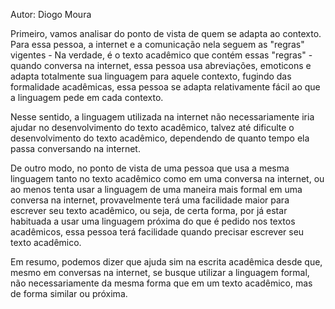 Autor: Diogo Moura

Primeiro, vamos analisar do ponto de vista de quem se adapta ao contexto. Para essa pessoa, a internet e a comunicação nela seguem as "regras" vigentes - Na verdade, é o texto acadêmico que contém essas "regras" - quando conversa na internet, essa pessoa usa abreviações, emoticons e adapta totalmente sua linguagem para aquele contexto, fugindo das formalidade acadêmicas, essa pessoa se adapta relativamente fácil ao que a linguagem pede em cada contexto. 

Nesse sentido, a linguagem utilizada na internet não necessariamente iria ajudar no desenvolvimento do texto acadêmico, talvez até dificulte o desenvolvimento do texto acadêmico, dependendo de quanto tempo ela passa conversando na internet.

De outro modo, no ponto de vista de uma pessoa que usa a mesma linguagem tanto no texto acadêmico como em uma conversa na internet, ou ao menos tenta usar a linguagem de uma maneira mais formal em uma conversa na internet, provavelmente terá uma facilidade maior para escrever seu texto acadêmico, ou seja, de certa forma, por já estar habituada a usar uma linguagem próxima do que é pedido nos textos acadêmicos, essa pessoa terá facilidade quando precisar escrever seu texto acadêmico.

Em resumo, podemos dizer que ajuda sim na escrita acadêmica desde que, mesmo em conversas na internet, se busque utilizar a linguagem formal, não necessariamente da mesma forma que em um texto acadêmico, mas de forma similar ou próxima.